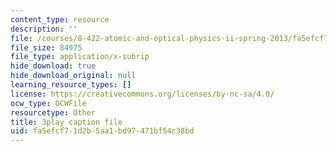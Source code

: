 ```yaml
---
content_type: resource
description: ''
file: /courses/8-422-atomic-and-optical-physics-ii-spring-2013/fa5efcf71d2b5aa1bd97471bf54c38bd_k7DskqekDZk.vtt
file_size: 84975
file_type: application/x-subrip
hide_download: true
hide_download_original: null
learning_resource_types: []
license: https://creativecommons.org/licenses/by-nc-sa/4.0/
ocw_type: OCWFile
resourcetype: Other
title: 3play caption file
uid: fa5efcf7-1d2b-5aa1-bd97-471bf54c38bd
---
```

